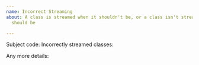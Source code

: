 ```yaml
---
name: Incorrect Streaming
about: A class is streamed when it shouldn't be, or a class isn't streamed when it
  should be

---
```


Subject code:
Incorrectly streamed classes:

Any more details:
